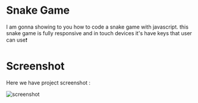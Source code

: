 # Snake Game

I am gonna showing to you how to code a snake game with javascript. this snake game is fully responsive and in touch devices it's have keys that user can use❗️

# Screenshot
Here we have project screenshot :


![screenshot](screenshot.jpg)